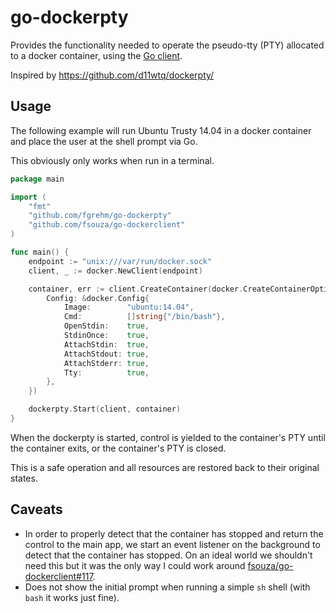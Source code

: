 # go-dockerpty

Provides the functionality needed to operate the pseudo-tty (PTY) allocated to a
docker container, using the [Go client](https://github.com/fsouza/go-dockerclient).

Inspired by https://github.com/d11wtq/dockerpty/

## Usage

The following example will run Ubuntu Trusty 14.04 in a docker container and
place the user at the shell prompt via Go.

This obviously only works when run in a terminal.

```go
package main

import (
	"fmt"
	"github.com/fgrehm/go-dockerpty"
	"github.com/fsouza/go-dockerclient"
)

func main() {
	endpoint := "unix:///var/run/docker.sock"
	client, _ := docker.NewClient(endpoint)

	container, err := client.CreateContainer(docker.CreateContainerOptions{
		Config: &docker.Config{
			Image:        "ubuntu:14.04",
			Cmd:          []string{"/bin/bash"},
			OpenStdin:    true,
			StdinOnce:    true,
			AttachStdin:  true,
			AttachStdout: true,
			AttachStderr: true,
			Tty:          true,
		},
	})

	dockerpty.Start(client, container)
}
```

When the dockerpty is started, control is yielded to the container's PTY until
the container exits, or the container's PTY is closed.

This is a safe operation and all resources are restored back to their original
states.

## Caveats

* In order to properly detect that the container has stopped and return the
  control to the main app, we start an event listener on the background to
  detect that the container has stopped. On an ideal world we shouldn't need
  this but it was the only way I could work around [fsouza/go-dockerclient#117](https://github.com/fsouza/go-dockerclient/issues/117).
* Does not show the initial prompt when running a simple `sh` shell (with
  `bash` it works just fine).
